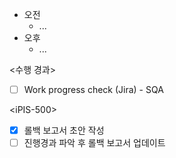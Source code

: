 - 오전
	- ...
- 오후
	- ...

<수행 경과>
- [ ] Work progress check (Jira) - SQA

\<iPIS-500>
- [x] 롤백 보고서 초안 작성
- [ ] 진행경과 파악 후 롤백 보고서 업데이트